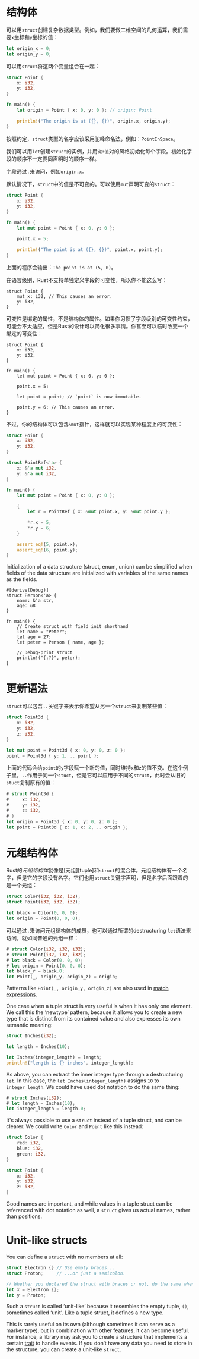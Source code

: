 # 结构体

可以用`struct`创建复杂数据类型。例如，我们要做二维空间的几何运算，我们需要`x`坐标和`y`坐标的值：

```rust
let origin_x = 0;
let origin_y = 0;
```

可以用`struct`将这两个变量组合在一起：

```rust
struct Point {
    x: i32,
    y: i32,
}

fn main() {
    let origin = Point { x: 0, y: 0 }; // origin: Point

    println!("The origin is at ({}, {})", origin.x, origin.y);
}
```

按照约定，`struct`类型的名字应该采用驼峰命名法，例如：`PointInSpace`。

我们可以用`let`创建`struct`的实例，并用`键:值`对的风格初始化每个字段。初始化字段的顺序不一定要同声明时的顺序一样。

字段通过`.`来访问，例如`origin.x`。

默认情况下，`struct`中的值是不可变的。可以使用`mut`声明可变的`struct`：

```rust
struct Point {
    x: i32,
    y: i32,
}

fn main() {
    let mut point = Point { x: 0, y: 0 };

    point.x = 5;

    println!("The point is at ({}, {})", point.x, point.y);
}
```

上面的程序会输出：`The point is at (5, 0)`。

在语言级别，Rust不支持单独定义字段的可变性，所以你不能这么写：

```rust,ignore
struct Point {
    mut x: i32, // This causes an error.
    y: i32,
}
```

可变性是绑定的属性，不是结构体的属性。如果你习惯了字段级别的可变性约束，可能会不太适应，但是Rust的设计可以简化很多事情。你甚至可以临时改变一个绑定的可变性：

```rust,ignore
struct Point {
    x: i32,
    y: i32,
}

fn main() {
    let mut point = Point { x: 0, y: 0 };

    point.x = 5;

    let point = point; // `point` is now immutable.

    point.y = 6; // This causes an error.
}
```

不过，你的结构体可以包含`&mut`指针，这样就可以实现某种程度上的可变性：

```rust
struct Point {
    x: i32,
    y: i32,
}

struct PointRef<'a> {
    x: &'a mut i32,
    y: &'a mut i32,
}

fn main() {
    let mut point = Point { x: 0, y: 0 };

    {
        let r = PointRef { x: &mut point.x, y: &mut point.y };

        *r.x = 5;
        *r.y = 6;
    }

    assert_eq!(5, point.x);
    assert_eq!(6, point.y);
}
```

Initialization of a data structure (struct, enum, union) can be simplified when
fields of the data structure are initialized with variables of the same
names as the fields.

```
#[derive(Debug)]
struct Person<'a> {
    name: &'a str,
    age: u8
}

fn main() {
    // Create struct with field init shorthand
    let name = "Peter";
    let age = 27;
    let peter = Person { name, age };

    // Debug-print struct
    println!("{:?}", peter);
}
```

# 更新语法

`struct`可以包含`..`关键字来表示你希望从另一个`struct`来复制某些值：

```rust
struct Point3d {
    x: i32,
    y: i32,
    z: i32,
}

let mut point = Point3d { x: 0, y: 0, z: 0 };
point = Point3d { y: 1, .. point };
```

上面的代码会给`point`的`y`字段赋一个新的值，同时维持`x`和`z`的值不变。在这个例子里，`..`作用于同一个`stuct`，但是它可以应用于不同的`struct`，此时会从旧的`stuct`复制原有的值：

```rust
# struct Point3d {
#     x: i32,
#     y: i32,
#     z: i32,
# }
let origin = Point3d { x: 0, y: 0, z: 0 };
let point = Point3d { z: 1, x: 2, .. origin };
```

# 元组结构体

Rust的*元组结构体*就像是[元组][tuple]和`struct`的混合体。元组结构体有一个名字，但是它的字段没有名字。它们也用`struct`关键字声明，但是名字后面跟着的是一个元组：

```rust
struct Color(i32, i32, i32);
struct Point(i32, i32, i32);

let black = Color(0, 0, 0);
let origin = Point(0, 0, 0);
```


可以通过`.`来访问元组结构体的成员，也可以通过所谓的destructuring
`let`语法来访问，就如同普通的元组一样：

```rust
# struct Color(i32, i32, i32);
# struct Point(i32, i32, i32);
# let black = Color(0, 0, 0);
# let origin = Point(0, 0, 0);
let black_r = black.0;
let Point(_, origin_y, origin_z) = origin;
```

Patterns like `Point(_, origin_y, origin_z)` are also used in
[match expressions][match].

One case when a tuple struct is very useful is when it has only one element.
We call this the ‘newtype’ pattern, because it allows you to create a new type
that is distinct from its contained value and also expresses its own semantic
meaning:

```rust
struct Inches(i32);

let length = Inches(10);

let Inches(integer_length) = length;
println!("length is {} inches", integer_length);
```

As above, you can extract the inner integer type through a destructuring `let`.
In this case, the `let Inches(integer_length)` assigns `10` to `integer_length`.
We could have used dot notation to do the same thing:

```rust
# struct Inches(i32);
# let length = Inches(10);
let integer_length = length.0;
```

It's always possible to use a `struct` instead of a tuple struct, and can be
clearer. We could write `Color` and `Point` like this instead:

```rust
struct Color {
    red: i32,
    blue: i32,
    green: i32,
}

struct Point {
    x: i32,
    y: i32,
    z: i32,
}
```

Good names are important, and while values in a tuple struct can be
referenced with dot notation as well, a `struct` gives us actual names,
rather than positions.

[match]: match.html

# Unit-like structs

You can define a `struct` with no members at all:

```rust
struct Electron {} // Use empty braces...
struct Proton;     // ...or just a semicolon.

// Whether you declared the struct with braces or not, do the same when creating one.
let x = Electron {};
let y = Proton;
```

Such a `struct` is called ‘unit-like’ because it resembles the empty
tuple, `()`, sometimes called ‘unit’. Like a tuple struct, it defines a
new type.

This is rarely useful on its own (although sometimes it can serve as a
marker type), but in combination with other features, it can become
useful. For instance, a library may ask you to create a structure that
implements a certain [trait][trait] to handle events. If you don’t have
any data you need to store in the structure, you can create a
unit-like `struct`.

[trait]: traits.html
